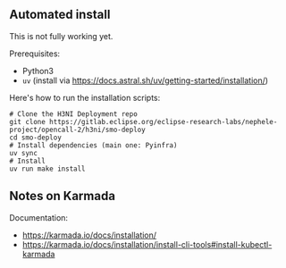 ## Automated install

This is not fully working yet.

Prerequisites:
- Python3
- `uv` (install via <https://docs.astral.sh/uv/getting-started/installation/>)

Here's how to run the installation scripts:

```
# Clone the H3NI Deployment repo
git clone https://gitlab.eclipse.org/eclipse-research-labs/nephele-project/opencall-2/h3ni/smo-deploy
cd smo-deploy
# Install dependencies (main one: Pyinfra)
uv sync
# Install
uv run make install
```

## Notes on Karmada

Documentation:

- https://karmada.io/docs/installation/
- https://karmada.io/docs/installation/install-cli-tools#install-kubectl-karmada
